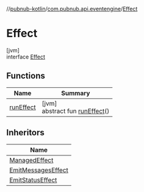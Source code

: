 //[pubnub-kotlin](../../../index.md)/[com.pubnub.api.eventengine](../index.md)/[Effect](index.md)

# Effect

[jvm]\
interface [Effect](index.md)

## Functions

| Name | Summary |
|---|---|
| [runEffect](run-effect.md) | [jvm]<br>abstract fun [runEffect](run-effect.md)() |

## Inheritors

| Name |
|---|
| [ManagedEffect](../-managed-effect/index.md) |
| [EmitMessagesEffect](../../com.pubnub.api.subscribe.eventengine.effect/-emit-messages-effect/index.md) |
| [EmitStatusEffect](../../com.pubnub.api.subscribe.eventengine.effect/-emit-status-effect/index.md) |
